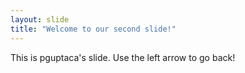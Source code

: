 ```yaml
---
layout: slide
title: "Welcome to our second slide!"
---
```

This is pguptaca's slide.
Use the left arrow to go back!
